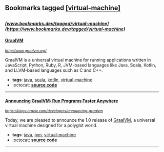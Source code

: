 ## Bookmarks tagged [[virtual-machine]](https://www.bookmarks.dev?q=[virtual-machine])

_<sup><sup>[www.bookmarks.dev/tagged/virtual-machine](https://www.bookmarks.dev/tagged/virtual-machine)</sup></sup>_
---
#### [GraalVM](http://www.graalvm.org/)
_<sup>http://www.graalvm.org/</sup>_

GraalVM is a universal virtual machine for running applications written in JavaScript, Python, Ruby, R, JVM-based languages like Java, Scala, Kotlin, and LLVM-based languages such as C and C++.
* **tags**: [java](../tagged/java.md), [scala](../tagged/scala.md), [kotlin](../tagged/kotlin.md), [virtual-machine](../tagged/virtual-machine.md)
* :octocat: **[source code](https://github.com/oracle/graal)**
---
#### [Announcing GraalVM: Run Programs Faster Anywhere](https://blogs.oracle.com/developers/announcing-graalvm)
_<sup>https://blogs.oracle.com/developers/announcing-graalvm</sup>_

Today, we are pleased to announce the 1.0 release of [GraalVM](http://www.graalvm.org/), a universal virtual machine designed for a polyglot world.
* **tags**: [java](../tagged/java.md), [jvm](../tagged/jvm.md), [virtual-machine](../tagged/virtual-machine.md)
* :octocat: **[source code](https://github.com/oracle/graal)**
---
